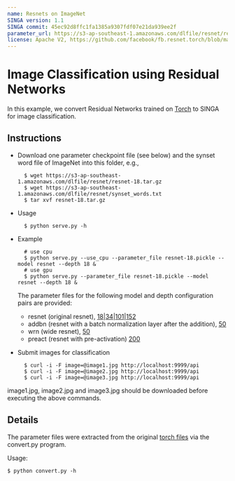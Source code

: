 ```yaml
---
name: Resnets on ImageNet
SINGA version: 1.1
SINGA commit: 45ec92d8ffc1fa1385a9307fdf07e21da939ee2f
parameter_url: https://s3-ap-southeast-1.amazonaws.com/dlfile/resnet/resnet-18.tar.gz
license: Apache V2, https://github.com/facebook/fb.resnet.torch/blob/master/LICENSE
---
```


# Image Classification using Residual Networks


In this example, we convert Residual Networks trained on [Torch](https://github.com/facebook/fb.resnet.torch) to SINGA for image classification.

## Instructions

* Download one parameter checkpoint file (see below) and the synset word file of ImageNet into this folder, e.g.,

        $ wget https://s3-ap-southeast-1.amazonaws.com/dlfile/resnet/resnet-18.tar.gz
        $ wget https://s3-ap-southeast-1.amazonaws.com/dlfile/resnet/synset_words.txt
        $ tar xvf resnet-18.tar.gz

* Usage

        $ python serve.py -h

* Example

        # use cpu
        $ python serve.py --use_cpu --parameter_file resnet-18.pickle --model resnet --depth 18 &
        # use gpu
        $ python serve.py --parameter_file resnet-18.pickle --model resnet --depth 18 &

  The parameter files for the following model and depth configuration pairs are provided:
  * resnet (original resnet), [18](https://s3-ap-southeast-1.amazonaws.com/dlfile/resnet/resnet-101.tar.gz)|[34](https://s3-ap-southeast-1.amazonaws.com/dlfile/resnet/resnet-34.tar.gz)|[101](https://s3-ap-southeast-1.amazonaws.com/dlfile/resnet/resnet-101.tar.gz)|[152](https://s3-ap-southeast-1.amazonaws.com/dlfile/resnet/resnet-152.tar.gz)
  * addbn (resnet with a batch normalization layer after the addition), [50](https://s3-ap-southeast-1.amazonaws.com/dlfile/resnet/resnet-50.tar.gz)
  * wrn (wide resnet), [50](https://s3-ap-southeast-1.amazonaws.com/dlfile/resnet/wrn-50-2.tar.gz)
  * preact (resnet with pre-activation) [200](https://s3-ap-southeast-1.amazonaws.com/dlfile/resnet/resnet-200.tar.gz)

* Submit images for classification

        $ curl -i -F image=@image1.jpg http://localhost:9999/api
        $ curl -i -F image=@image2.jpg http://localhost:9999/api
        $ curl -i -F image=@image3.jpg http://localhost:9999/api

image1.jpg, image2.jpg and image3.jpg should be downloaded before executing the above commands.

## Details

The parameter files were extracted from the original [torch files](https://github.com/facebook/fb.resnet.torch/tree/master/pretrained) via
the convert.py program.

Usage:

    $ python convert.py -h
